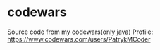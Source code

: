 # codewars
Source code from my codewars(only java)
Profile: https://www.codewars.com/users/PatrykMCoder
